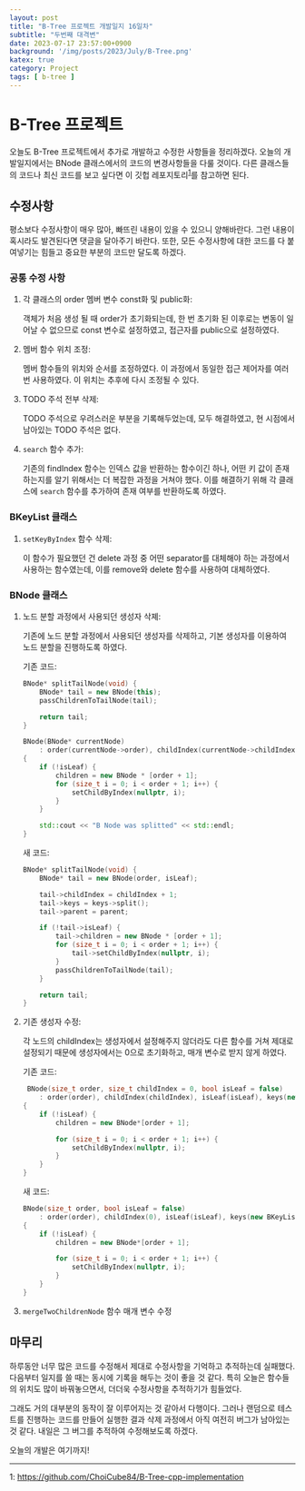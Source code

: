 ```yaml
---
layout: post
title: "B-Tree 프로젝트 개발일지 16일차"
subtitle: "두번째 대격변"
date: 2023-07-17 23:57:00+0900
background: '/img/posts/2023/July/B-Tree.png'
katex: true
category: Project
tags: [ b-tree ]
---
```


# B-Tree 프로젝트

오늘도 B-Tree 프로젝트에서 추가로 개발하고 수정한 사항들을 정리하겠다. 오늘의 개발일지에서는 BNode 클래스에서의 코드의 변경사항들을 다룰 것이다. 다른 클래스들의 코드나 최신 코드를 보고 싶다면 이 깃헙 레포지토리<sup>[1](#footnote_1)</sup>를 참고하면 된다.

## 수정사항

평소보다 수정사항이 매우 많아, 빠뜨린 내용이 있을 수 있으니 양해바란다. 그런 내용이 혹시라도 발견된다면 댓글을 달아주기 바란다. 또한, 모든 수정사항에 대한 코드를 다 붙여넣기는 힘들고 중요한 부분의 코드만 달도록 하겠다.

### 공통 수정 사항

1. 각 클래스의 order 멤버 변수 const화 및 public화:

    객체가 처음 생성 될 때 order가 초기화되는데, 한 번 초기화 된 이후로는 변동이 일어날 수 없으므로 const 변수로 설정하였고, 접근자를 public으로 설정하였다.

2.  멤버 함수 위치 조정:

    멤버 함수들의 위치와 순서를 조정하였다. 이 과정에서 동일한 접근 제어자를 여러 번 사용하였다. 이 위치는 추후에 다시 조정될 수 있다.

3. TODO 주석 전부 삭제:
    
    TODO 주석으로 우려스러운 부분을 기록해두었는데, 모두 해결하였고, 현 시점에서 남아있는 TODO 주석은 없다.

4. `search` 함수 추가:

    기존의 findIndex 함수는 인덱스 값을 반환하는 함수이긴 하나, 어떤 키 값이 존재하는지를 알기 위해서는 더 복잡한 과정을 거쳐야 했다. 이를 해결하기 위해 각 클래스에 `search` 함수를 추가하여 존재 여부를 반환하도록 하였다.

### BKeyList 클래스

1. `setKeyByIndex` 함수 삭제:

    이 함수가 필요했던 건 delete 과정 중 어떤 separator를 대체해야 하는 과정에서 사용하는 함수였는데, 이를 remove와 delete 함수를 사용하여 대체하였다.

### BNode 클래스

1. 노드 분할 과정에서 사용되던 생성자 삭졔:

    기존에 노드 분할 과정에서 사용되던 생성자를 삭제하고, 기본 생성자를 이용하여 노드 분할을 진행하도록 하였다.

    기존 코드:
    ```cpp
    BNode* splitTailNode(void) {
		BNode* tail = new BNode(this);
		passChildrenToTailNode(tail);

		return tail;
	}

	BNode(BNode* currentNode)
		: order(currentNode->order), childIndex(currentNode->childIndex + 1), isLeaf(currentNode->isLeaf), keys(currentNode->keys->split()), parent(currentNode->parent), children(nullptr)
	{
		if (!isLeaf) {
			children = new BNode * [order + 1];
			for (size_t i = 0; i < order + 1; i++) {
				setChildByIndex(nullptr, i);
			}
		}

		std::cout << "B Node was splitted" << std::endl;
	}
    ```

    새 코드:
    ```cpp
    BNode* splitTailNode(void) {
		BNode* tail = new BNode(order, isLeaf);

		tail->childIndex = childIndex + 1;
		tail->keys = keys->split();
		tail->parent = parent;

		if (!tail->isLeaf) {
			tail->children = new BNode * [order + 1];
			for (size_t i = 0; i < order + 1; i++) {
				tail->setChildByIndex(nullptr, i);
			}
			passChildrenToTailNode(tail);
		}

		return tail;
	}
    ```

2. 기존 생성자 수정:

    각 노드의 childIndex는 생성자에서 설정해주지 않더라도 다른 함수를 거쳐 제대로 설정되기 때문에 생성자에서는 0으로 초기화하고, 매개 변수로 받지 않게 하였다.

    기존 코드:
    ```cpp
     BNode(size_t order, size_t childIndex = 0, bool isLeaf = false) 
		: order(order), childIndex(childIndex), isLeaf(isLeaf), keys(new BKeyList<T>(order)), parent(nullptr), children(nullptr)
	{
		if (!isLeaf) {
			children = new BNode*[order + 1];

			for (size_t i = 0; i < order + 1; i++) {
				setChildByIndex(nullptr, i);
			}	
		}
	}
    ```

    새 코드:
    ```cpp
    BNode(size_t order, bool isLeaf = false) 
		: order(order), childIndex(0), isLeaf(isLeaf), keys(new BKeyList<T>(order)), parent(nullptr), children(nullptr)
	{
		if (!isLeaf) {
			children = new BNode*[order + 1];

			for (size_t i = 0; i < order + 1; i++) {
				setChildByIndex(nullptr, i);
			}	
		}
	}
    ```

3. `mergeTwoChildrenNode` 함수 매개 변수 수정

## 마무리

하루동안 너무 많은 코드를 수정해서 제대로 수정사항을 기억하고 추적하는데 실패했다. 다음부터 일지를 쓸 때는 동시에 기록을 해두는 것이 좋을 것 같다. 특히 오늘은 함수들의 위치도 많이 바꿔놓으면서, 더더욱 수정사항을 추적하기가 힘들었다.

그래도 거의 대부분의 동작이 잘 이루어지는 것 같아서 다행이다. 그러나 랜덤으로 테스트를 진행하는 코드를 만들어 실행한 결과 삭제 과정에서 아직 여전히 버그가 남아있는 것 같다. 내일은 그 버그를 추적하여 수정해보도록 하겠다.

오늘의 개발은 여기까지!

- - -
<a name="footnote_1">1</a>: <https://github.com/ChoiCube84/B-Tree-cpp-implementation>  